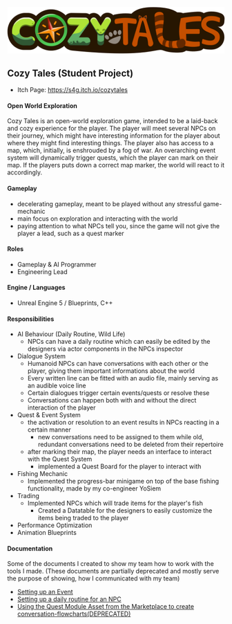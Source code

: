 [![Cozy Tales Logo](img/Logo.png)](https://s4g.itch.io/cozytales)

## Cozy Tales (Student Project)
- Itch Page: https://s4g.itch.io/cozytales

#### Open World Exploration

Cozy Tales is an open-world exploration game, intended to be a laid-back
and cozy experience for the player. The player will meet several NPCs on
their journey, which might have interesting information for the player
about where they might find interesting things. The player also has access
to a map, which, initially, is enshrouded by a fog of war. An overarching
event system will dynamically trigger quests, which the player can mark on
their map. If the players puts down a correct map marker, the world will
react to it accordingly.

#### Gameplay
- decelerating gameplay, meant to be played without any stressful game-mechanic
- main focus on exploration and interacting with the world
- paying attention to what NPCs tell you, since the game will not give the player a lead, such as a quest marker

#### Roles
- Gameplay & AI Programmer
- Engineering Lead

#### Engine / Languages
- Unreal Engine 5 / Blueprints, C++

#### Responsibilities
- AI Behaviour (Daily Routine, Wild Life)
  - NPCs can have a daily routine which can easily be edited by the designers via actor components in the NPCs inspector
- Dialogue System
  - Humanoid NPCs can have conversations with each other or the player, giving them important informations about the world
  - Every written line can be fitted with an audio file, mainly serving as an audible voice line
  - Certain dialogues trigger certain events/quests or resolve these
  - Conversations can happen both with and without the direct interaction of the player
- Quest & Event System
  - the activation or resolution to an event results in NPCs reacting in a certain manner
    - new conversations need to be assigned to them while old, redundant conversations need to be deleted from their repertoire
  - after marking their map, the player needs an interface to interact with the Quest System
    - implemented a Quest Board for the player to interact with
- Fishing Mechanic
  - Implemented the progress-bar minigame on top of the base fishing functionality, made by my co-engineer YoSiem
- Trading
  - Implemented NPCs which will trade items for the player's fish
    - Created a Datatable for the designers to easily customize the items being traded to the player
- Performance Optimization
- Animation Blueprints

#### Documentation

Some of the documents I created to show my team how to work with the tools I made.
(These documents are partially deprecated and mostly serve the purpose of showing, how I communicated with my team)

- [Setting up an Event](./Docs/EventSetupFullGuide.pdf)
- [Setting up a daily routine for an NPC](./Docs/DailyRoutineGuide.pdf)
- [Using the Quest Module Asset from the Marketplace to create conversation-flowcharts(DEPRECATED)](./Docs/QuestModuleGuide.pdf)
